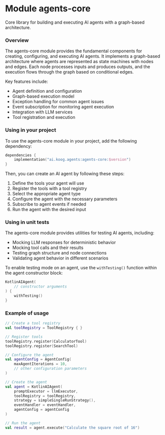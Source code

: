 # Module agents-core

Core library for building and executing AI agents with a graph-based architecture.

### Overview

The agents-core module provides the fundamental components for creating, configuring, and executing AI agents. It implements a graph-based architecture where agents are represented as state machines with nodes and edges. Each node processes inputs and produces outputs, and the execution flows through the graph based on conditional edges.

Key features include:
- Agent definition and configuration
- Graph-based execution model
- Exception handling for common agent issues
- Event subscription for monitoring agent execution
- Integration with LLM services
- Tool registration and execution

### Using in your project

To use the agents-core module in your project, add the following dependency:

```kotlin
dependencies {
    implementation("ai.koog.agents:agents-core:$version")
}
```

Then, you can create an AI agent by following these steps:
1. Define the tools your agent will use
2. Register the tools with a tool registry
3. Select the appropriate agent type
4. Configure the agent with the necessary parameters
5. Subscribe to agent events if needed
6. Run the agent with the desired input

### Using in unit tests

The agents-core module provides utilities for testing AI agents, including:
- Mocking LLM responses for deterministic behavior
- Mocking tool calls and their results
- Testing graph structure and node connections
- Validating agent behavior in different scenarios

To enable testing mode on an agent, use the `withTesting()` function within the agent constructor block:

```kotlin
KotlinAIAgent(
    // constructor arguments
) {
    withTesting()
}
```

### Example of usage

```kotlin
// Create a tool registry
val toolRegistry = ToolRegistry { }

// Register tools
toolRegistry.register(CalculatorTool)
toolRegistry.register(SearchTool)

// Configure the agent
val agentConfig = AgentConfig(
    maxAgentIterations = 10,
    // other configuration parameters
)

// Create the agent
val agent = KotlinAIAgent(
    promptExecutor = llmExecutor,
    toolRegistry = toolRegistry,
    strategy = simpleSingleRunStrategy(),
    eventHandler = eventHandler,
    agentConfig = agentConfig
)

// Run the agent
val result = agent.execute("Calculate the square root of 16")
```
